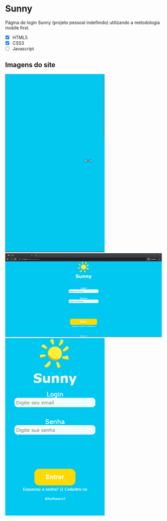 # Sunny
 Página de login Sunny (projeto pessoal indefinido)
 utilizando a metodologia mobile first.

 - [x] HTML5
 - [x] CSS3
 - [ ] Javascript
 ## Imagens do site
 ![Gif de demonstração](https://github.com/luizlopes12/Sunny/blob/main/asasasasa.gif)
 ![Página de login web](https://github.com/luizlopes12/Sunny/blob/main/Screenshot_30.png)
 ![Página de login mobile](https://github.com/luizlopes12/Sunny/blob/main/Screenshot_29.png)

 
